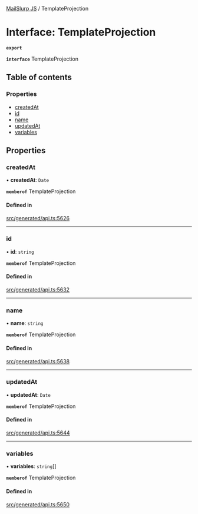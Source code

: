 [MailSlurp JS](../README.md) / TemplateProjection

# Interface: TemplateProjection

**`export`**

**`interface`** TemplateProjection

## Table of contents

### Properties

- [createdAt](TemplateProjection.md#createdat)
- [id](TemplateProjection.md#id)
- [name](TemplateProjection.md#name)
- [updatedAt](TemplateProjection.md#updatedat)
- [variables](TemplateProjection.md#variables)

## Properties

### createdAt

• **createdAt**: `Date`

**`memberof`** TemplateProjection

#### Defined in

[src/generated/api.ts:5626](https://github.com/mailslurp/mailslurp-client/blob/004c609/src/generated/api.ts#L5626)

___

### id

• **id**: `string`

**`memberof`** TemplateProjection

#### Defined in

[src/generated/api.ts:5632](https://github.com/mailslurp/mailslurp-client/blob/004c609/src/generated/api.ts#L5632)

___

### name

• **name**: `string`

**`memberof`** TemplateProjection

#### Defined in

[src/generated/api.ts:5638](https://github.com/mailslurp/mailslurp-client/blob/004c609/src/generated/api.ts#L5638)

___

### updatedAt

• **updatedAt**: `Date`

**`memberof`** TemplateProjection

#### Defined in

[src/generated/api.ts:5644](https://github.com/mailslurp/mailslurp-client/blob/004c609/src/generated/api.ts#L5644)

___

### variables

• **variables**: `string`[]

**`memberof`** TemplateProjection

#### Defined in

[src/generated/api.ts:5650](https://github.com/mailslurp/mailslurp-client/blob/004c609/src/generated/api.ts#L5650)

